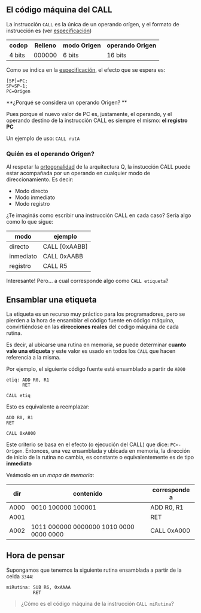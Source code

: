 ## El código máquina del CALL

La instrucción `CALL` es la única de un operando orígen, y el formato de instrucción es (ver [especificación](http://orga-unq.mumuki.io/exercises/2711-ejecucion-de-programas-q3-rutinas-especificacion-de-q3))


<table class="tg">
  <tr>
    <th class="tg-7geq">codop</th>
    <th class="tg-7geq">Relleno<br></th>
    <th class="tg-7geq">modo Origen<br></th>
    <th class="tg-7geq">operando Origen<br></th>
  </tr>
  <tr>
    <td class="tg-quxf">4 bits<br></td>
    <td class="tg-quxf">000000<br></td>
    <td class="tg-quxf">6 bits<br></td>
    <td class="tg-quxf">16 bits</td>
  </tr>
</table>

Como se indica en la  [especificación](http://orga-unq.mumuki.io/exercises/2711-ejecucion-de-programas-q3-rutinas-especificacion-de-q3), el efecto que se espera es: 
```
[SP]=PC; 
SP=SP-1; 
PC=Origen
```

**¿Porqué se considera un operando Origen? **

Pues porque el nuevo valor de PC es, justamente, el operando, y el operando destino de la instrucción CALL es siempre el mismo: **el registro PC**

Un ejemplo de uso: `CALL rutA`

### Quién es el operando Origen?

Al respetar la [ortogonalidad](https://en.wikipedia.org/wiki/Orthogonality_(programming)) de la arquitectura Q, la instucción CALL puede estar acompañada por un operando en cualquier modo de direccionamiento. Es decir:

* Modo directo
* Modo inmediato
* Modo registro

¿Te imaginás como escribir una instrucción CALL en cada caso? Sería algo como lo que sigue:

|modo|ejemplo|
|----|-------|
|directo   | CALL [0xAABB]|
|inmediato | CALL 0xAABB|
|registro  | CALL R5 |


Interesante! Pero... a cual corresponde algo como `CALL etiqueta`?

## Ensamblar una etiqueta

La etiqueta es un recurso muy práctico para los programadores, pero se pierden a la hora de ensamblar el código fuente en código máquina, convirtiéndose en las **direcciones reales** del codigo máquina de cada rutina.

Es decir, al ubicarse una rutina en memoria, se puede determinar **cuanto vale una etiqueta** y este valor es usado en todos los `CALL` que hacen referencia a la misma.

Por ejemplo, el siguiente código fuente está ensamblado a partir de `A000`

```
etiq: ADD R0, R1 
      RET
      
CALL etiq
```
Esto es equivalente a reemplazar:

```
ADD R0, R1 
RET
      
CALL 0xA000
```

Este criterio se basa en el efecto (o ejecución del CALL) que dice: `PC<- Origen`. Entonces, una vez ensamblada y ubicada en memoria, la dirección de inicio de la rutina no cambia, es constante o equivalentemente es de tipo **inmediato**

Veámoslo en un *mapa de memoria*:

|dir|contenido|corresponde a|
|---|---------|-------------|
|A000| 0010 100000 100001 | ADD R0, R1 |
|A001|              |RET|
|A002| 1011 000000 0000000 1010 0000 0000 0000| CALL 0xA000


## Hora de pensar

Supongamos que tenemos la siguiente rutina ensamblada a partir de la celda `3344`:

```
miRutina: SUB R6, 0xAAAA
          RET
```

> ¿Cómo es el código máquina de la instrucción `CALL miRutina`?
